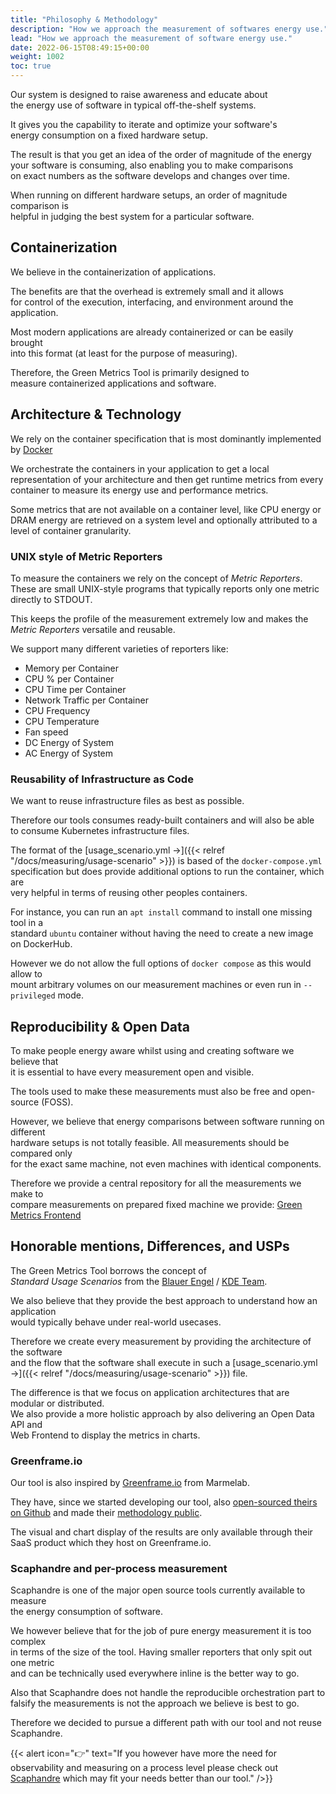 ```yaml
---
title: "Philosophy & Methodology"
description: "How we approach the measurement of softwares energy use."
lead: "How we approach the measurement of software energy use."
date: 2022-06-15T08:49:15+00:00
weight: 1002
toc: true
---
```


Our system is designed to raise awareness and educate about  
the energy use of software in typical off-the-shelf systems.

It gives you the capability to iterate and optimize your software's  
energy consumption on a fixed hardware setup.

The result is that you get an idea of the order of magnitude of the energy  
your software is consuming, also enabling you to make comparisons  
on exact numbers as the software develops and changes over time.

When running on different hardware setups, an order of magnitude comparison is  
helpful in judging the best system for a particular software.

## Containerization

We believe in the containerization of applications.

The benefits are that the overhead is extremely small and it allows  
for control of the execution, interfacing, and environment around the application.

Most modern applications are already containerized or can be easily brought  
into this format (at least for the purpose of measuring).

Therefore, the Green Metrics Tool is primarily designed to  
measure containerized applications and software.

## Architecture & Technology

We rely on the container specification that is most dominantly implemented by [Docker](https://www.docker.com/)

We orchestrate the containers in your application to get a local representation of your architecture
and then get runtime metrics from every container to measure its energy use and performance metrics.

Some metrics that are not available on a container level, like CPU energy or DRAM energy are
retrieved on a system level and optionally attributed to a level of container granularity.

### UNIX style of Metric Reporters

To measure the containers we rely on the concept of *Metric Reporters*.
These are small UNIX-style programs that typically reports only one metric directly to STDOUT.

This keeps the profile of the measurement extremely low and makes the *Metric Reporters* versatile and reusable.

We support many different varieties of reporters like:

- Memory per Container
- CPU % per Container
- CPU Time per Container
- Network Traffic per Container
- CPU Frequency
- CPU Temperature
- Fan speed
- DC Energy of System
- AC Energy of System

### Reusability of Infrastructure as Code

We want to reuse infrastructure files as best as possible.

Therefore our tools consumes ready-built containers and will also be able  
to consume Kubernetes infrastructure files.

The format of the [usage_scenario.yml →]({{< relref "/docs/measuring/usage-scenario" >}}) is based of the `docker-compose.yml`  
specification but does provide additional options to run the container, which are  
very helpful in terms of reusing other peoples containers.

For instance, you can run an `apt install` command to install one missing tool in a  
standard `ubuntu` container without having the need to create a new image on DockerHub.

However we do not allow the full options of `docker compose` as this would allow to  
mount arbitrary volumes on our measurement machines or even run in `--privileged` mode.

## Reproducibility & Open Data

To make people energy aware whilst using and creating software we believe that  
it is essential to have every measurement open and visible.

The tools used to make these measurements must also be free and open-source (FOSS).

However, we believe that energy comparisons between software running on different  
hardware setups is not totally feasible. All measurements should be compared only  
for the exact same machine, not even machines with identical components.

Therefore we provide a central repository for all the measurements we make to  
compare measurements on prepared fixed machine we provide: [Green Metrics Frontend](https://metrics.green-coding.berlin)

## Honorable mentions, Differences, and USPs

The Green Metrics Tool borrows the concept of  
*Standard Usage Scenarios* from the [Blauer Engel](https://www.blauer-engel.de/en/productworld/resources-and-energy-efficient-software-products) / [KDE Team](https://eco.kde.org).  

We also believe that they provide the best approach to understand how an application  
would typically behave under real-world usecases.

Therefore we create every measurement by providing the architecture of the software  
and the flow that the software shall execute in such a [usage_scenario.yml →]({{< relref "/docs/measuring/usage-scenario" >}}) file.

The difference is that we focus on application architectures that are modular or distributed.  
We also provide a more holistic approach by also delivering an Open Data API and  
Web Frontend to display the metrics in charts.

### Greenframe.io

Our tool is also inspired by [Greenframe.io](https://www.greenframe.io) from Marmelab.

They have, since we started developing our tool, also [open-sourced theirs on Github](https://marmelab.com/blog/2022/11/09/greenframe-open-source.html) and made their
[methodology public](https://github.com/marmelab/greenframe-cli/blob/main/src/model/README.md).

The visual and chart display of the results are only available through their SaaS product which they host on Greenframe.io.

### Scaphandre and per-process measurement

Scaphandre is one of the major open source tools currently available to measure  
the energy consumption of software.

We however believe that for the job of pure energy measurement it is too complex  
in terms of the size of the tool. Having smaller reporters that only spit out one metric  
and can be technically used everywhere inline is the better way to go.

Also that Scaphandre does not handle the reproducible orchestration part to  
falsify the measurements is not the approach we believe is best to go.

Therefore we decided to pursue a different path with our tool and not reuse Scaphandre.

{{< alert icon="👉" text="If you however have more the need for observability and measuring on a process level please check out <a href='https://github.com/hubblo-org/scaphandre'>Scaphandre</a> which may fit your needs better than our tool." />}}
